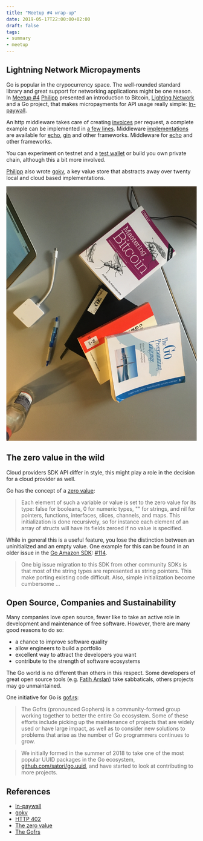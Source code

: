 ```yaml
---
title: "Meetup #4 wrap-up"
date: 2019-05-17T22:00:00+02:00
draft: false
tags:
- summary
- meetup
---
```


## Lightning Network Micropayments

Go is popular in the crypocurrency space. The well-rounded standard library and
great support for networking applications might be one reason. In [Meetup
#4](https://www.meetup.com/Leipzig-Golang-and-Cloud/events/261418733/)
[Philipp](https://github.com/philippgille) presented an introduction to
Bitcoin, [Lighting Network](https://en.wikipedia.org/wiki/Lightning_Network)
and a Go project, that makes micropayments for API usage really simple:
[ln-paywall](https://github.com/philippgille/ln-paywall).

An http middleware takes care of creating
[invoices](https://github.com/lightningnetwork/lightning-rfc/blob/master/11-payment-encoding.md)
per request, a complete example can be implemented in [a few
lines](https://github.com/philippgille/ln-paywall/blob/78fd1dfbf10f549a22f4f30ac7f68c2a2735e989/examples/ping/handlerfunc/main.go).
Middleware
[implementations](https://github.com/philippgille/ln-paywall/tree/master/examples/ping)
are available for [echo](https://echo.labstack.com/),
[gin](https://github.com/gin-gonic/gin) and other frameworks. Middleware for
[echo](https://echo.labstack.com/) and other frameworks.

You can experiment on testnet and a [test wallet](https://htlc.me/) or build
you own private chain, although this a bit more involved.

[Philipp](https://github.com/philippgille) also wrote
[gokv](https://github.com/philippgille/gokv), a key value store that abstracts
away over twenty local and cloud based implementations.

![](/images/go-bitcoin-books.jpg)

## The zero value in the wild

Cloud providers SDK API differ in style, this might play a role in the decision
for a cloud provider as well.

Go has the concept of a [zero value](https://golang.org/ref/spec#The_zero_value):

> Each element of such a variable or value is set to the zero value for its
> type: false for booleans, 0 for numeric types, "" for strings, and nil for
> pointers, functions, interfaces, slices, channels, and maps. This
> initialization is done recursively, so for instance each element of an array
> of structs will have its fields zeroed if no value is specified.

While in general this is a useful feature, you lose the distinction between an
uninitialized and an empty value. One example for this can be found in an older
issue in the [Go Amazon SDK](https://github.com/aws/aws-sdk-go-v2):
[#114](https://github.com/aws/aws-sdk-go/issues/114).

> One big issue migration to this SDK from other community SDKs is that most of
> the string types are represented as string pointers. This make porting
> existing code difficult. Also, simple initialization become cumbersome ...

## Open Source, Companies and Sustainability

Many companies love open source, fewer like to take an active role in
development and maintenance of free software. However, there are many good
reasons to do so:

* a chance to improve software quality
* allow engineers to build a portfolio
* excellent way to attract the developers you want
* contribute to the strength of software ecosystems

The Go world is no different than others in this respect. Some developers of
great open source tools (e.g.
[Fatih Arslan](https://arslan.io/2018/10/09/taking-an-indefinite-sabbatical-from-my-projects/)) take sabbaticals,
others projects may go unmaintained.

One initiative for Go is [gof.rs](https://gof.rs/):

> The Gofrs (pronounced Gophers) is a community-formed group working together
> to better the entire Go ecosystem. Some of these efforts include picking up
> the maintenance of projects that are widely used or have large impact, as
> well as to consider new solutions to problems that arise as the number of Go
> programmers continues to grow.

> We initially formed in the summer of 2018 to take one of the most popular
> UUID packages in the Go ecosystem,
> [github.com/satori/go.uuid](https://github.com/gofrs/uuid), and have started
> to look at contributing to more projects.

## References

* [ln-paywall](https://github.com/philippgille/ln-paywall)
* [gokv](https://github.com/philippgille/gokv)
* [HTTP 402](https://httpstatuses.com/402)
* [The zero value](https://golang.org/ref/spec#The_zero_value)
* [The Gofrs](https://gof.rs)

